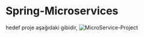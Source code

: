 # Spring-Microservices

hedef proje aşağıdaki gibidir,
![MicroService-Project](https://github.com/olgunduman/Spring-Microservices/assets/72493657/c00006d4-dd45-4f9f-85d6-7acafb20ac33)
